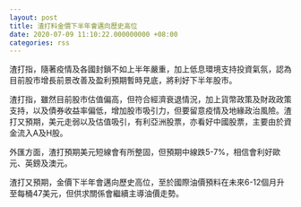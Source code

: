 ```yaml
---
layout: post
title: 渣打料金價下半年會邁向歷史高位
date: 2020-07-09 11:10:22.000000000 +08:00
categories: rss
---
```


渣打指，隨著疫情及各國封鎖不如上半年嚴重，加上低息環境支持投資氣氛，認為目前股市增長前景改善及盈利預期暫時見底，將利好下半年股市。

渣打指，雖然目前股市估值偏高，但符合經濟衰退情況，加上貨幣政策及財政政策支持，以及債券收益率偏低，增加股市吸引力，但要留意疫情及地緣政治風險。渣打又預期，美元走弱以及估值吸引，有利亞洲股票，亦看好中國股票，主要由於資金流入A及H股。

外匯方面，渣打預期美元短線會有所整固，但預期中線跌5-7%，相信會利好歐元、英鎊及澳元。

渣打又預期，金價下半年會邁向歷史高位，至於國際油價預料在未來6-12個月升至每桶47美元，但供求關係會繼續主導油價走勢。
